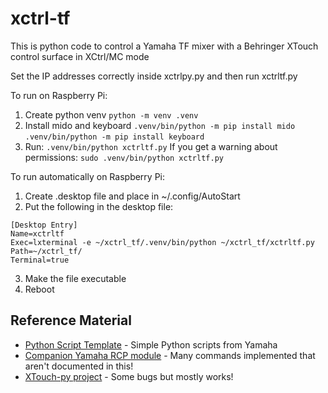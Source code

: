 # xctrl-tf

This is python code to control a Yamaha TF mixer with a Behringer XTouch control surface in XCtrl/MC mode

Set the IP addresses correctly inside xctrlpy.py and then run xctrltf.py

To run on Raspberry Pi:
1. Create python venv `python -m venv .venv`
2. Install mido and keyboard `.venv/bin/python -m pip install mido` `.venv/bin/python -m pip install keyboard`
3. Run: `.venv/bin/python xctrltf.py` If you get a warning about permissions: `sudo .venv/bin/python xctrltf.py` 

To run automatically on Raspberry Pi:

1. Create .desktop file and place in ~/.config/AutoStart
2. Put the following in the desktop file:
```
[Desktop Entry]
Name=xctrltf
Exec=lxterminal -e ~/xctrl_tf/.venv/bin/python ~/xctrl_tf/xctrltf.py
Path=~/xctrl_tf/
Terminal=true
```
3. Make the file executable
4. Reboot

## Reference Material

* [Python Script Template](https://usa.yamaha.com/files/download/other_assets/0/1266290/Python_Script_Template_V100.zip) - Simple Python scripts from Yamaha
* [Companion Yamaha RCP module](https://github.com/bitfocus/companion-module-yamaha-rcp) - Many commands implemented that aren't documented in this!
* [XTouch-py project](https://github.com/thejoshtaylor/XTouch-py) - Some bugs but mostly works!
